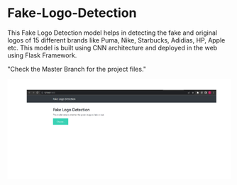 # Fake-Logo-Detection
This Fake Logo Detection model helps in detecting the fake and original logos of 15 different brands like Puma, Nike, Starbucks, Adidias, HP, Apple etc. This model is built using CNN architecture and deployed in the web using Flask Framework.

"Check the Master Branch for the project files."

![Alt Text](Website.png)

